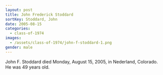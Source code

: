 ```yaml
---
layout: post
title: John Frederick Stoddard
sortKey: Stoddard, John
date: 2005-08-15
categories:
  - class-of-1974
images:
  - /assets/class-of-1974/john-f-stoddard-1.png
gender: male
---
```

John F. Stoddard died Monday, August 15, 2005, in Nederland, Colorado.  He was 49 years old.
